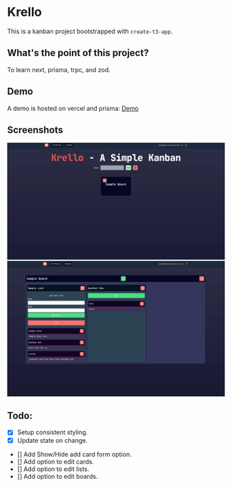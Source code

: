 # Krello

This is a kanban project bootstrapped with `create-t3-app`.  

## What's the point of this project?

To learn next, prisma, trpc, and zod.  

## Demo

A demo is hosted on vercel and prisma: [Demo](https://krello.kylerassweiler.ca)

## Screenshots
![Board List](.documentation/Boardlist.webp)  
![Board View](.documentation/Board.webp)  

## Todo:
- [x] Setup consistent styling.
- [x] Update state on change.
- [] Add Show/Hide add card form option.
- [] Add option to edit cards.
- [] Add option to edit lists.
- [] Add option to edit boards.
